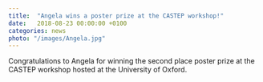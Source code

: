 ```yaml
---
title:  "Angela wins a poster prize at the CASTEP workshop!"
date:   2018-08-23 00:00:00 +0100
categories: news
photo: "/images/Angela.jpg"
---
```


Congratulations to Angela for winning the second place poster prize at the CASTEP workshop hosted at the University of Oxford.
